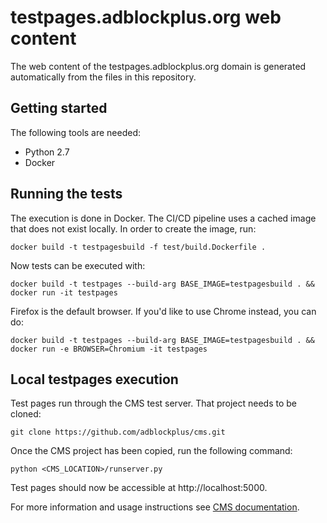 # testpages.adblockplus.org web content

The web content of the testpages.adblockplus.org domain is generated
automatically from the files in this repository.

## Getting started

The following tools are needed:
* Python 2.7
* Docker

## Running the tests

The execution is done in Docker. The CI/CD pipeline uses a cached image that
does not exist locally. In order to create the image, run:
```
docker build -t testpagesbuild -f test/build.Dockerfile .
```

Now tests can be executed with:
```
docker build -t testpages --build-arg BASE_IMAGE=testpagesbuild . && docker run -it testpages
```

Firefox is the default browser. If you'd like to use Chrome instead, you can do:
```
docker build -t testpages --build-arg BASE_IMAGE=testpagesbuild . && docker run -e BROWSER=Chromium -it testpages
```

## Local testpages execution

Test pages run through the CMS test server. That project needs to be cloned:
```
git clone https://github.com/adblockplus/cms.git
```

Once the CMS project has been copied, run the following command:
```
python <CMS_LOCATION>/runserver.py
```

Test pages should now be accessible at http://localhost:5000.

For more information and usage instructions see [CMS documentation](https://github.com/adblockplus/cms/blob/master/README.md#content-structure).
